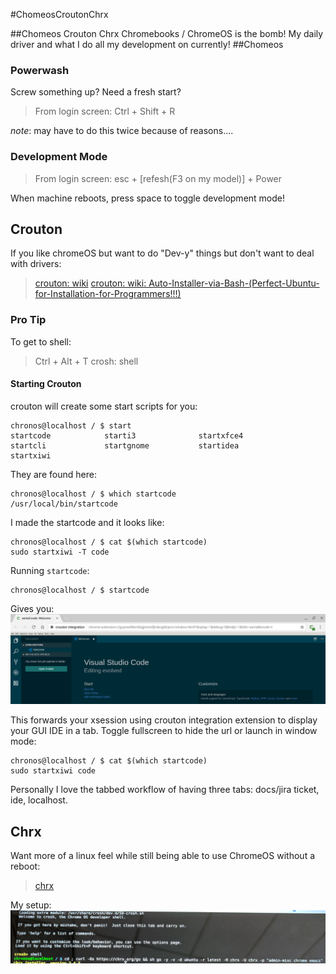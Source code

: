 #ChomeosCroutonChrx

##Chomeos Crouton Chrx
Chromebooks / ChromeOS is the bomb! My daily driver and what I do all my development on currently!
##Chomeos
### Powerwash
Screw something up? Need a fresh start?

> From login screen:
> Ctrl + Shift + R

*note*: may have to do this twice because of reasons....

### Development Mode
> From login screen:
> esc + [refesh(F3 on my model)] + Power

When machine reboots, press space to toggle development mode!

## Crouton
If you like chromeOS but want to do "Dev-y" things but don't want to deal with drivers:
> [crouton: wiki](https://github.com/dnschneid/crouton/wiki)
> [crouton: wiki: Auto-Installer-via-Bash-(Perfect-Ubuntu-for-Installation-for-Programmers!!!)](https://github.com/dnschneid/crouton/wiki/Auto-Installer-via-Bash-(Perfect-Ubuntu-for-Installation-for-Programmers!!!))

### Pro Tip
To get to shell:
> Ctrl + Alt + T
> crosh: shell <Enter>

#### Starting Crouton
crouton will create some start scripts for you:
```
chronos@localhost / $ start
startcode            starti3              startxfce4
startcli             startgnome           startidea            startxiwi
```
They are found here:
```
chronos@localhost / $ which startcode
/usr/local/bin/startcode
```
I made the startcode and it looks like:
```
chronos@localhost / $ cat $(which startcode)
sudo startxiwi -T code
```
Running `startcode`:
```
chronos@localhost / $ startcode
```

Gives you:
![startcode](/images/startcode.png)

This forwards your xsession using crouton integration extension to display your GUI IDE in a tab. Toggle fullscreen to hide the url or launch in window mode:

```
chronos@localhost / $ cat $(which startcode)
sudo startxiwi code
```
Personally I love the tabbed workflow of having three tabs: docs/jira ticket, ide, localhost.

## Chrx
Want more of a linux feel while still being able to use ChromeOS without a reboot:
> [chrx](https://chrx.org/)

My setup:
![chrxSetup](/images/chrx.png)
